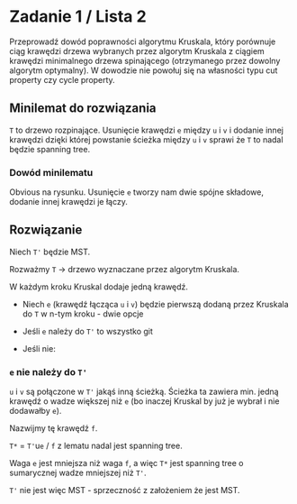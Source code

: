 # Zadanie 1 / Lista 2

Przeprowadź dowód poprawności algorytmu Kruskala, który porównuje ciąg krawędzi drzewa wybranych przez algorytm Kruskala 
z ciągiem krawędzi minimalnego drzewa spinającego (otrzymanego przez dowolny algorytm optymalny). 
W dowodzie nie powołuj się na własności typu cut property czy cycle property.

## Minilemat do rozwiązania

`T` to drzewo rozpinające. Usunięcie krawędzi `e` między `u` i `v` i dodanie innej krawędzi
dzięki której powstanie ścieżka między `u` i `v` sprawi że `T` to nadal będzie spanning tree.

### Dowód minilematu

Obvious na rysunku. Usunięcie `e` tworzy nam dwie spójne składowe, dodanie innej
krawędzi je łączy.

## Rozwiązanie


Niech `T'` będzie MST.

Rozważmy `T` -> drzewo wyznaczane przez algorytm Kruskala.

W każdym kroku Kruskal dodaje jedną krawędź.

- Niech `e` (krawędź łącząca `u` i `v`) będzie pierwszą dodaną przez Kruskala 
do `T` w n-tym kroku - dwie opcje

- Jeśli `e` należy do `T'` to wszystko git
- Jeśli nie:

### `e` nie należy do `T'`

`u` i `v` są połączone w `T'` jakąś inną ścieżką. Ścieżka ta zawiera min. jedną
krawędź o wadze większej niż `e` (bo inaczej Kruskal by już je wybrał i nie dodawałby `e`).

Nazwijmy tę krawędź `f`.

`T*` = `T'`u`e` / `f` z lematu nadal jest spanning tree. 

Waga `e` jest mniejsza niż
waga `f`, a więc `T*` jest spanning tree o sumarycznej 
wadze mniejszej niż `T'`.

`T'` nie jest więc MST - sprzeczność z założeniem że jest MST.